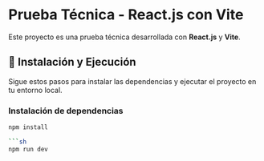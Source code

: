 # Prueba Técnica - React.js con Vite

Este proyecto es una prueba técnica desarrollada con **React.js** y **Vite**.

## 🚀 Instalación y Ejecución

Sigue estos pasos para instalar las dependencias y ejecutar el proyecto en tu entorno local.

### Instalación de dependencias

```sh
npm install

```sh
npm run dev
